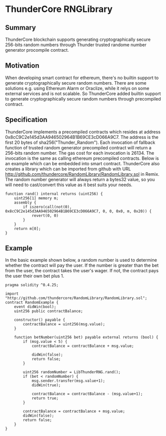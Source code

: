 # ThunderCore RNGLibrary

## Summary
ThunderCore blockchain supports generating cryptographically secure 256-bits random numbers through Thunder trusted randome number generator procompile contract.

## Motivation
When developing smart contract for ethereum, there's no builtin support to generate cryptographically secure random numbers. There are some solutions e.g. using Ethereum Alarm or Oraclize, while it relys on some external services and is not scalable. So ThunderCore added builtin support to generate cryptographically secure random numbers through precompiled contract.

## Specification
ThunderCore implements a precompiled contracts which resides at address 0x8cC9C2e145d3AA946502964B1B69CE3cD066A9C7.  The address is the first 20 bytes of sha256("Thunder_Random"). Each invocation of fallback function of trusted random generator precompiled contract will return a 256-bits random number. The gas cost for each invocation is 26134. The invocation is the same as calling ethereum precompiled contracts. Below is an example which can be embedded into smart contract.  ThunderCore also creates a library which can be imported from github with URL http://github.com/thundercore/RandomLibrary/RandomLibrary.sol in Remix. The random number generator will always return a bytes32 value, so you will need to cast/convert this value as it best suits your needs.

```
function rand() internal returns (uint256) {
    uint256[1] memory m;
    assembly {
        if iszero(call(not(0), 0x8cC9C2e145d3AA946502964B1B69CE3cD066A9C7, 0, 0, 0x0, m, 0x20)) {
            revert(0, 0)
        }
    }
    return m[0];
}
```

## Example
In the basic example shown below, a random number is used to determine whether the contract will pay the user. If the number is greater than the bet from the user, the contract takes the user's wager. If not, the contract pays the user their own bet plus 1.

```
pragma solidity ^0.4.25;

import "http://github.com/thundercore/RandomLibrary/RandomLibrary.sol";
contract RandomExample {
    event didWin(bool);
    uint256 public contractBalance;

    constructor() payable {
        contractBalance = uint256(msg.value);
    }

    function betNumber(uint256 bet) payable external returns (bool) {
        if (msg.value < 5) {
            contractBalance = contractBalance + msg.value;

            didWin(false);
            return false;
        }

        uint256 randomNumber = LibThunderRNG.rand();
        if (bet < randomNumber) {
            msg.sender.transfer(msg.value+1);
            didWin(true);

            contractBalance = contractBalance - (msg.value+1);
            return true;
        }

        contractBalance = contractBalance + msg.value;
        didWin(false);
        return false;
    }
}
 ```
